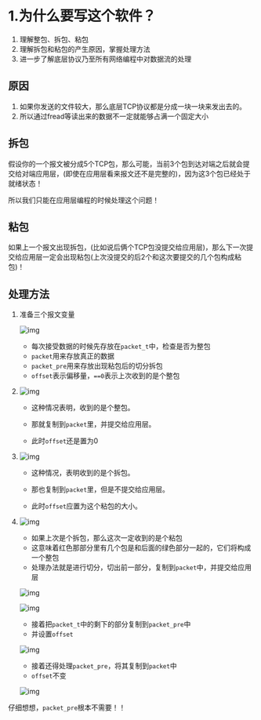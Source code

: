 # 1.为什么要写这个软件？

1. 理解整包、拆包、粘包
2. 理解拆包和粘包的产生原因，掌握处理方法
3. 进一步了解底层协议乃至所有网络编程中对数据流的处理



## 原因

1. 如果你发送的文件较大，那么底层TCP协议都是分成一块一块来发出去的。
2. 所以通过fread等读出来的数据不一定就能够占满一个固定大小



## 拆包

假设你的一个报文被分成5个TCP包，那么可能，当前3个包到达对端之后就会提交给对端应用层，(即使在应用层看来报文还不是完整的)，因为这3个包已经处于就绪状态！

所以我们只能在应用层编程的时候处理这个问题！



## 粘包

如果上一个报文出现拆包，(比如说后俩个TCP包没提交给应用层)，那么下一次提交给应用层一定会出现粘包(上次没提交的后2个和这次要提交的几个包构成粘包)！





## 处理方法

1. 准备三个报文变量

   ![img](https://wx4.sinaimg.cn/mw690/005LasY6gy1gdgono6upbj31no0r47dr.jpg)

   + 每次接受数据的时候先存放在`packet_t`中，检查是否为整包
   + `packet`用来存放真正的数据
   + `packet_pre`用来存放出现粘包后的切分拆包
   + `offset`表示偏移量，`==0`表示上次收到的是个整包

2. ![img](https://wx4.sinaimg.cn/mw690/005LasY6gy1gdgosahbplj31jv0u0dss.jpg)

   + 这种情况表明，收到的是个整包。

   + 那就复制到`packet`里，并提交给应用层。

   + 此时`offset`还是置为0

3. ![img](https://wx1.sinaimg.cn/mw690/005LasY6gy1gdgouqqg50j31jh0u04b2.jpg)

   + 这种情况，表明收到的是个拆包。

   + 那也复制到`packet`里，但是不提交给应用层。

   + 此时`offset`应置为这个粘包的大小。

4. ![img](https://wx1.sinaimg.cn/mw690/005LasY6gy1gdgox4j2h4j31ck0u0qe6.jpg)

   + 如果上次是个拆包，那么这次一定收到的是个粘包
   + 这意味着红色那部分里有几个包是和后面的绿色部分一起的，它们将构成一个整包
   + 处理办法就是进行切分，切出前一部分，复制到`packet`中，并提交给应用层

   ![img](https://wx3.sinaimg.cn/mw690/005LasY6gy1gdgp05d2qpj31e80u0gz4.jpg)

   ![img](https://wx3.sinaimg.cn/mw690/005LasY6gy1gdgp2bq9zfj31aq0u07ha.jpg)

   + 接着把`packet_t`中的剩下的部分复制到`packet_pre`中
   + 并设置`offset`

   ![img](https://wx4.sinaimg.cn/mw690/005LasY6gy1gdgp3em5wlj31cz0u0alt.jpg)

   + 接着还得处理`packet_pre`，将其复制到`packet`中
   + `offset`不变

   ![img](https://wx3.sinaimg.cn/mw690/005LasY6gy1gdgp51qyg2j31cc0u07ej.jpg)





仔细想想，`packet_pre`根本不需要！！